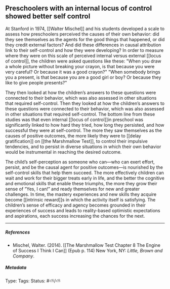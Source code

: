 ## Preschoolers with an internal locus of control showed better self control # 

At Stanford in 1974, [[Walter Mischel]]  and his students developed a scale to assess how preschoolers perceived the causes of their own behavior: did they see themselves as the agents for the good things that happened, or did they credit external factors? And did these differences in causal attribution link to their self-control and how they were developing? In order to measure where they were on this scale of perceived internal versus external [[locus of control]], the children were asked questions like these: "When you draw a whole picture without breaking your crayon, is that because you were very careful? Or because it was a good crayon?" "When somebody brings you a present, is that because you are a good girl or boy? Or because they like to give people presents?"

They then looked at how the children’s answers to these questions were connected to their behavior, which was also assessed in other situations that required self-control. Then they looked at how the children’s answers to these questions were connected to their behavior, which was also assessed in other situations that required self-control. The bottom line from these studies was that even internal [[locus of control]]in preschool was significantly linked to how hard they tried, how long they persisted, and how successful they were at self-control. The more they saw themselves as the causes of positive outcomes, the more likely they were to [[delay gratification]] on [[the Marshmallow Test]], to control their impulsive tendencies, and to persist in diverse situations in which their own behavior would be instrumental in reaching the desired outcome.

The child’s self-perception as someone who can—who can exert effort, persist, and be the causal agent for positive outcomes—is nourished by the self-control skills that help them succeed. The more effectively children can wait and work for their bigger treats early in life, and the better the cognitive and emotional skills that enable these triumphs, the more they grow their sense of “Yes, I can!” and ready themselves for new and greater challenges. In time, the mastery experiences and new skills they acquire become [[intrinsic reward]]s in which the activity itself is satisfying. The children’s sense of efficacy and agency becomes grounded in their experiences of success and leads to reality-based optimistic expectations and aspirations, each success increasing the chances for the next.

___

##### References

- Mischel, Walter. (2014). [[The Marshmallow Test Chapter 8 The Engine of Success I Think I Can]] (Epub p. 114) New York, NY: _Little, Brown and Company_.

##### Metadata

Type: 
Tags:
Status: #⛅️/⛅️